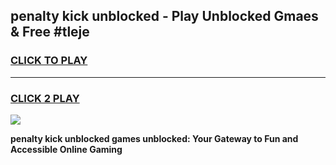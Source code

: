 
## penalty kick unblocked - Play Unblocked Gmaes & Free #tleje
<h3>
<a href="https://news.freeplayer.one?title=penalty_kick_unblocked&ref=03M">CLICK TO PLAY</a></h3>
<hr>

<h3>
<a href="https://news.freeplayer.one?title=penalty_kick_unblocked&ref=03M">CLICK 2 PLAY</a>
  
</h3>

<a href="https://news.freeplayer.one?title=penalty_kick_unblocked&ref=03M"><img src="https://clearcache.store/games.png"></a>


**penalty kick unblocked games unblocked: Your Gateway to Fun and Accessible Online Gaming**
